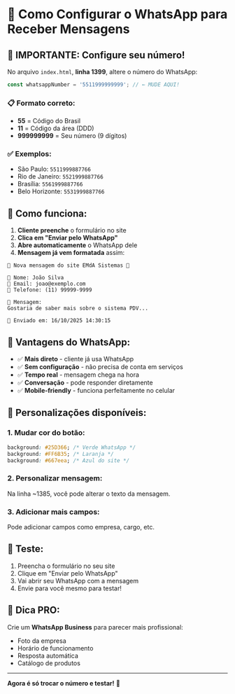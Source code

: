 # 📱 Como Configurar o WhatsApp para Receber Mensagens

## 🎯 **IMPORTANTE: Configure seu número!**

No arquivo `index.html`, **linha 1399**, altere o número do WhatsApp:

```javascript
const whatsappNumber = '5511999999999'; // ← MUDE AQUI!
```

### 📋 **Formato correto:**
- **55** = Código do Brasil
- **11** = Código da área (DDD)
- **999999999** = Seu número (9 dígitos)

### ✅ **Exemplos:**
- São Paulo: `5511999887766`
- Rio de Janeiro: `5521999887766`
- Brasília: `5561999887766`
- Belo Horizonte: `5531999887766`

## 🚀 **Como funciona:**

1. **Cliente preenche** o formulário no site
2. **Clica em "Enviar pelo WhatsApp"**
3. **Abre automaticamente** o WhatsApp dele
4. **Mensagem já vem formatada** assim:

```
🌟 Nova mensagem do site EMdA Sistemas 🌟

👤 Nome: João Silva
📧 Email: joao@exemplo.com
📱 Telefone: (11) 99999-9999

💬 Mensagem:
Gostaria de saber mais sobre o sistema PDV...

📅 Enviado em: 16/10/2025 14:30:15
```

## 📲 **Vantagens do WhatsApp:**
- ✅ **Mais direto** - cliente já usa WhatsApp
- ✅ **Sem configuração** - não precisa de conta em serviços
- ✅ **Tempo real** - mensagem chega na hora
- ✅ **Conversação** - pode responder diretamente
- ✅ **Mobile-friendly** - funciona perfeitamente no celular

## 🔧 **Personalizações disponíveis:**

### 1. Mudar cor do botão:
```css
background: #25D366; /* Verde WhatsApp */
background: #FF6B35; /* Laranja */
background: #667eea; /* Azul do site */
```

### 2. Personalizar mensagem:
Na linha ~1385, você pode alterar o texto da mensagem.

### 3. Adicionar mais campos:
Pode adicionar campos como empresa, cargo, etc.

## 📱 **Teste:**
1. Preencha o formulário no seu site
2. Clique em "Enviar pelo WhatsApp"
3. Vai abrir seu WhatsApp com a mensagem
4. Envie para você mesmo para testar!

## 🎯 **Dica PRO:**
Crie um **WhatsApp Business** para parecer mais profissional:
- Foto da empresa
- Horário de funcionamento
- Resposta automática
- Catálogo de produtos

---

**Agora é só trocar o número e testar!** 🎉
